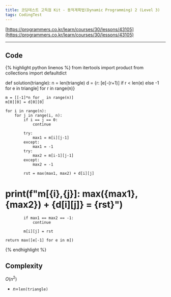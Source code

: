 ```yaml
---
title: 코딩테스트 고득점 Kit - 동적계획법(Dynamic Programming) 2 (Level 3)
tags: CodingTest
---
```


[https://programmers.co.kr/learn/courses/30/lessons/43105](https://programmers.co.kr/learn/courses/30/lessons/43105)

<!--more-->

---

## Code
{% highlight python linenos %}
from itertools import product
from collections import defaultdict

def solution(triangle):
    n = len(triangle)
    d = {r: [e[-(r+1)] if r < len(e) else -1 for e in triangle] for r in range(n)}


    m = [[-1]*n for _ in range(n)]
    m[0][0] = d[0][0]

    for i in range(n):
        for j in range(i, n):
            if i == j == 0:
                continue

            try:
                max1 = m[i][j-1]
            except:
                max1 = -1
            try:
                max2 = m[i-1][j-1]
            except:
                max2 = -1

            rst = max(max1, max2) + d[i][j]
#             print(f"m[{i},{j}]: max({max1}, {max2}) + {d[i][j]} = {rst}")

            if max1 == max2 == -1:
                continue

            m[i][j] = rst

    return max([e[-1] for e in m])
{% endhighlight %}


## Complexity
$O(n^2)$
- $n=$`len(triangle)`
